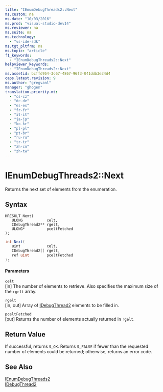 ```yaml
---
title: "IEnumDebugThreads2::Next"
ms.custom: na
ms.date: "10/03/2016"
ms.prod: "visual-studio-dev14"
ms.reviewer: na
ms.suite: na
ms.technology: 
  - "vs-ide-sdk"
ms.tgt_pltfrm: na
ms.topic: "article"
f1_keywords: 
  - "IEnumDebugThreads2::Next"
helpviewer_keywords: 
  - "IEnumDebugThreads2::Next"
ms.assetid: bcffd954-3c67-4867-96f3-041ddb3e34d4
caps.latest.revision: 9
ms.author: "gregvanl"
manager: "ghogen"
translation.priority.mt: 
  - "cs-cz"
  - "de-de"
  - "es-es"
  - "fr-fr"
  - "it-it"
  - "ja-jp"
  - "ko-kr"
  - "pl-pl"
  - "pt-br"
  - "ru-ru"
  - "tr-tr"
  - "zh-cn"
  - "zh-tw"
---
```

# IEnumDebugThreads2::Next
Returns the next set of elements from the enumeration.  
  
## Syntax  
  
```cpp#  
HRESULT Next(  
   ULONG           celt,  
   IDebugThread2** rgelt,  
   ULONG*          pceltFetched  
);  
```  
  
```c#  
int Next(  
   uint            celt,  
   IDebugThread2[] rgelt,  
   ref uint        pceltFetched  
);  
```  
  
#### Parameters  
 `celt`  
 [in] The number of elements to retrieve. Also specifies the maximum size of the `rgelt` array.  
  
 `rgelt`  
 [in, out] Array of [IDebugThread2](../extensibility/idebugthread2.md) elements to be filled in.  
  
 `pceltFetched`  
 [out] Returns the number of elements actually returned in `rgelt`.  
  
## Return Value  
 If successful, returns `S_OK`. Returns `S_FALSE` if fewer than the requested number of elements could be returned; otherwise, returns an error code.  
  
## See Also  
 [IEnumDebugThreads2](../extensibility/ienumdebugthreads2.md)   
 [IDebugThread2](../extensibility/idebugthread2.md)